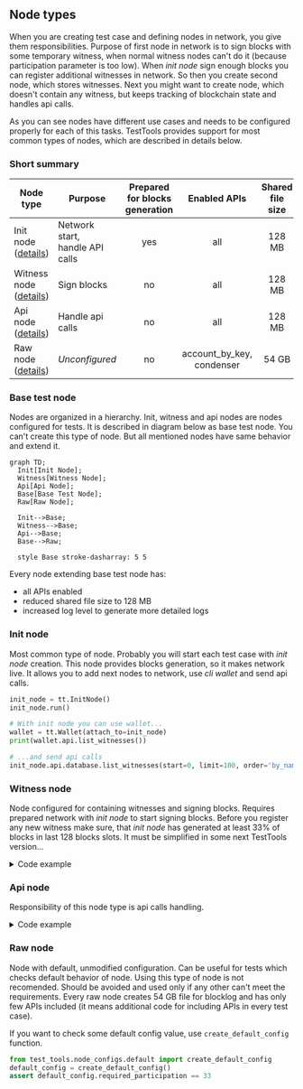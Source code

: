 ## Node types

When you are creating test case and defining nodes in network, you give them responsibilities. Purpose of first node in network is to sign blocks with some temporary witness, when normal witness nodes can't do it (because participation parameter is too low). When _init node_ sign enough blocks you can register additional witnesses in network. So then you create second node, which stores witnesses. Next you might want to create node, which doesn't contain any witness, but keeps tracking of blockchain state and handles api calls.

As you can see nodes have different use cases and needs to be configured properly for each of this tasks. TestTools provides support for most common types of nodes, which are described in details below.

### Short summary

| Node type                               | Purpose                            | Prepared<br>for blocks<br>generation | Enabled APIs                 | Shared<br>file size | Witness<br>plugin<br>enabled |
| --------------------------------------- | ---------------------------------- |:------------------------------------:|:----------------------------:|:-------------------:|:----------------------------:|
| Init node ([details](#init-node))       | Network start,<br>handle API calls | yes                                  | all                          | 128 MB              | yes                          |
| Witness node ([details](#witness-node)) | Sign blocks                        | no                                   | all                          | 128 MB              | yes                          |
| Api node ([details](#api-node))         | Handle api calls                   | no                                   | all                          | 128 MB              | no                           |
| Raw node ([details](#raw-node))         | _Unconfigured_                     | no                                   | account_by_key,<br>condenser | 54 GB               | yes                          |

### Base test node

Nodes are organized in a hierarchy. Init, witness and api nodes are nodes configured for tests. It is described in diagram below as base test node. You can't create this type of node. But all mentioned nodes have same behavior and extend it.

```mermaid
graph TD;
  Init[Init Node];
  Witness[Witness Node];
  Api[Api Node];
  Base[Base Test Node];
  Raw[Raw Node];

  Init-->Base;
  Witness-->Base;
  Api-->Base;
  Base-->Raw;

  style Base stroke-dasharray: 5 5
```

Every node extending base test node has:
- all APIs enabled
- reduced shared file size to 128 MB
- increased log level to generate more detailed logs

### Init node

Most common type of node. Probably you will start each test case with _init node_ creation. This node provides blocks generation, so it makes network live. It allows you to add next nodes to network, use _cli wallet_ and send api calls.

```python
init_node = tt.InitNode()
init_node.run()

# With init node you can use wallet...
wallet = tt.Wallet(attach_to=init_node)
print(wallet.api.list_witnesses())

# ...and send api calls
init_node.api.database.list_witnesses(start=0, limit=100, order='by_name')
```

### Witness node

Node configured for containing witnesses and signing blocks. Requires prepared network with _init node_ to start signing blocks. Before you register any new witness make sure, that _init node_ has generated at least 33% of blocks in last 128 blocks slots. It must be simplified in some next TestTools version...

<details>
<summary>Code example</summary>

```python
# Define network
network = tt.Network()
init_node = tt.InitNode(network=network)
witness_node = tt.WitnessNode(network=network, witnesses=['alice'])

network.run()

# Wait for 33% required participation (43 / 128 > 33%)
init_node.wait_for_block_with_number(43)

# Register witnesses
wallet = tt.Wallet(attach_to=init_node)
wallet.api.create_account('initminer', 'alice', '')
wallet.api.transfer_to_vesting('initminer', 'alice', '1000.000 TESTS')
wallet.api.update_witness(
    'alice', '', tt.Account('alice').public_key,
    {"account_creation_fee": "3.000 TESTS", "maximum_block_size": 65536, "sbd_interest_rate": 0}
)
```

For working real life example check:
https://gitlab.syncad.com/hive/hive/-/blob/develop/tests/functional/python_tests/fork_tests/test_transaction_with_multiple_operations.py
</details>

### Api node

Responsibility of this node type is api calls handling.

<details>
<summary>Code example</summary>

```python
# Define network
network = tt.Network()
init_node = tt.InitNode(network=network)
api_node = tt.ApiNode(network=network)
network.run()

# Send api calls
response = api_node.api.database.get_dynamic_global_properties()
print(response)
```
</details>

### Raw node

Node with default, unmodified configuration. Can be useful for tests which checks default behavior of node. Using this type of node is not recomended. Should be avoided and used only if any other can't meet the requirements. Every raw node creates 54 GB file for blocklog and has only few APIs included (it means additional code for including APIs in every test case).

If you want to check some default config value, use `create_default_config` function.
```python
from test_tools.node_configs.default import create_default_config
default_config = create_default_config()
assert default_config.required_participation == 33
```
